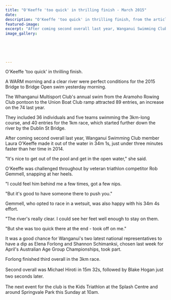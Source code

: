 ```yaml
---
title: "O'Keeffe 'too quick' in thrilling finish - March 2015"
date: 
description: "O'Keeffe 'too quick' in thrilling finish, from the article in the Wanganui Chronicle 16/3/15..."
featured-image: 
excerpt: "After coming second overall last year, Wanganui Swimming Club member Laura O'Keeffe made it out of the water in 34m 1s, just under three minutes faster than her time in 2014."
image_gallery:
    
    
    
    
    
---
```


<p>O'Keeffe 'too quick' in thrilling finish.</p>
<p>A WARM morning and a clear river were perfect conditions for the 2015 Bridge to Bridge Open swim yesterday morning.</p>
<p>The Whanganui Multisport Club's annual swim from the Aramoho Rowing Club pontoon to the Union Boat Club ramp attracted 89 entries, an increase on the 74 last year.</p>
<p>They included 36 individuals and five teams swimming the 3km-long course, and 40 entries for the 1km race, which started further down the river by the Dublin St Bridge.</p>
<p>After coming second overall last year, Wanganui Swimming Club member Laura O'Keeffe made it out of the water in 34m 1s, just under three minutes faster than her time in 2014.</p>
<p>"It's nice to get out of the pool and get in the open water," she said.</p>
<p>O'Keeffe was challenged throughout by veteran triathlon competitor Rob Gemmell, snapping at her heels.</p>
<p>"I could feel him behind me a few times, got a few nips.</p>
<p>"But it's good to have someone there to push you."</p>
<p>Gemmell, who opted to race in a wetsuit, was also happy with his 34m 4s effort.</p>
<p>"The river's really clear. I could see her feet well enough to stay on them.</p>
<p>"But she was too quick there at the end - took off on me."</p>
<p>It was a good chance for Wanganui's two latest national representatives to have a dip as Elena Forlong and Shannon Schimanksi, chosen last week for April's Australian Age Group Championships, took part.</p>
<p>Forlong finished third overall in the 3km race.</p>
<p><span style="line-height: 1.5;">Second overall was Michael Hiroti in 15m 32s, followed by Blake Hogan just two seconds later.</span></p>
<p>The next event for the club is the Kids Triathlon at the Splash Centre and around Springvale Park this Sunday at 10am.</p>

